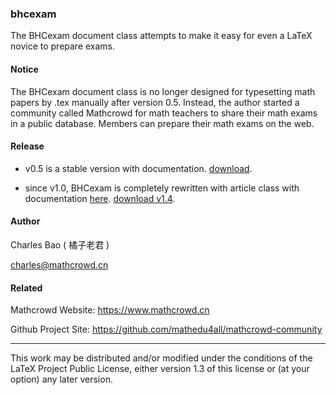 ### bhcexam
The BHCexam document class attempts to make it easy for even a LaTeX novice to prepare exams.

#### Notice

The BHCexam document class is no longer designed for typesetting math papers by .tex manually after version 0.5. Instead, the author started a community called Mathcrowd for math teachers to share their math exams in a public database. Members can prepare their math exams on the web.

#### Release

* v0.5 is a stable version with documentation. [download](https://github.com/mathedu4all/bhcexam/releases/download/v0.5/bhcexam.zip).

* since v1.0, BHCexam is completely rewritten with article class with documentation [here](http://docs.mathcrowd.cn/advances/bhcexam.html).  [download v1.4](https://github.com/mathedu4all/bhcexam/releases/download/v1.4/bhcexam.zip).


#### Author

Charles Bao ( 橘子老君 )

charles@mathcrowd.cn

#### Related

Mathcrowd Website: https://www.mathcrowd.cn

Github Project Site: https://github.com/mathedu4all/mathcrowd-community

------

This work may be distributed and/or modified under the conditions of
the LaTeX Project Public License, either version 1.3 of this license
or (at your option) any later version.

